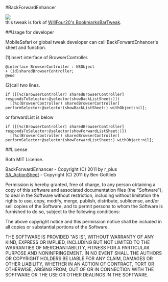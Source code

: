 #BackForwardEnhancer

![](http://moreinfo.thebigboss.org/moreinfo/backforwardenhancer1.png)  
this tweak is fork of [WillFour20's BookmarksBarTweak](https://github.com/WillFour20/BookmarksBarTweak).

##Usage for developer

MobileSafari or global tweak developer can call BackForwardEnhancer's sheet and function.  

(1)insert interface of BrowserController.

    @interface BrowserController : NSObject
    + (id)sharedBrowserController;
    @end

(2)call two lines.

    if ([[%c(BrowserController) sharedBrowserController] respondsToSelector:@selector(showBackListSheet:)])
      [[%c(BrowserController) sharedBrowserController] performSelector:@selector(showBackListSheet:) withObject:nil];

or forwardList is below

    if ([[%c(BrowserController) sharedBrowserController] respondsToSelector:@selector(showForwardListSheet:)])
      [[%c(BrowserController) sharedBrowserController] performSelector:@selector(showForwardListSheet:) withObject:nil];
      

##License

Both MIT License.

BackForwardEnhancer - Copyright (C) 2011 by r_plus  
[SA_ActionSheet](https://github.com/bengottlieb/UIActionSheet-Blocks) - Copyright (C) 2011 by Ben Gottlieb  
  
Permission is hereby granted, free of charge, to any person obtaining a copy
of this software and associated documentation files (the "Software"), to deal
in the Software without restriction, including without limitation the rights
to use, copy, modify, merge, publish, distribute, sublicense, and/or sell
copies of the Software, and to permit persons to whom the Software is
furnished to do so, subject to the following conditions:  
  
The above copyright notice and this permission notice shall be included in
all copies or substantial portions of the Software.  
  
THE SOFTWARE IS PROVIDED "AS IS", WITHOUT WARRANTY OF ANY KIND, EXPRESS OR
IMPLIED, INCLUDING BUT NOT LIMITED TO THE WARRANTIES OF MERCHANTABILITY,
FITNESS FOR A PARTICULAR PURPOSE AND NONINFRINGEMENT. IN NO EVENT SHALL THE
AUTHORS OR COPYRIGHT HOLDERS BE LIABLE FOR ANY CLAIM, DAMAGES OR OTHER
LIABILITY, WHETHER IN AN ACTION OF CONTRACT, TORT OR OTHERWISE, ARISING FROM,
OUT OF OR IN CONNECTION WITH THE SOFTWARE OR THE USE OR OTHER DEALINGS IN
THE SOFTWARE.